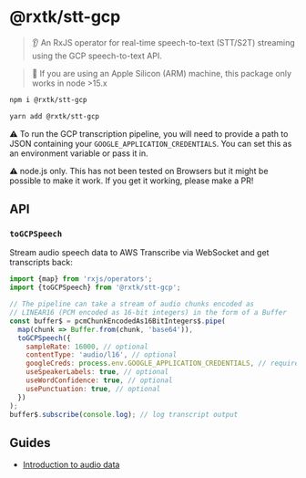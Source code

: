 # @rxtk/stt-gcp
> 👂 An RxJS operator for real-time speech-to-text (STT/S2T) streaming using the GCP speech-to-text API.

> 🍎 If you are using an Apple Silicon (ARM) machine, this package only works in node >15.x

```bash
npm i @rxtk/stt-gcp
```

```bash
yarn add @rxtk/stt-gcp
```

⚠️  To run the GCP transcription pipeline, you will need to provide a path to JSON containing your `GOOGLE_APPLICATION_CREDENTIALS`. You can set this as an environment variable or pass it in.

⚠️  node.js only. This has not been tested on Browsers but it might be possible to make it work.  If you get it working, please make a PR!

## API

### `toGCPSpeech`
Stream audio speech data to AWS Transcribe via WebSocket and get transcripts back:
```js
import {map} from 'rxjs/operators';
import {toGCPSpeech} from '@rxtk/stt-gcp';

// The pipeline can take a stream of audio chunks encoded as 
// LINEAR16 (PCM encoded as 16-bit integers) in the form of a Buffer
const buffer$ = pcmChunkEncodedAs16BitIntegers$.pipe(
  map(chunk => Buffer.from(chunk, 'base64')),
  toGCPSpeech({
    sampleRate: 16000, // optional
    contentType: 'audio/l16', // optional
    googleCreds: process.env.GOOGLE_APPLICATION_CREDENTIALS, // required
    useSpeakerLabels: true, // optional
    useWordConfidence: true, // optional
    usePunctuation: true, // optional
  })
);
buffer$.subscribe(console.log); // log transcript output
```

## Guides
- [Introduction to audio data](https://developer.mozilla.org/en-US/docs/Web/Media/Formats/Audio_concepts)
